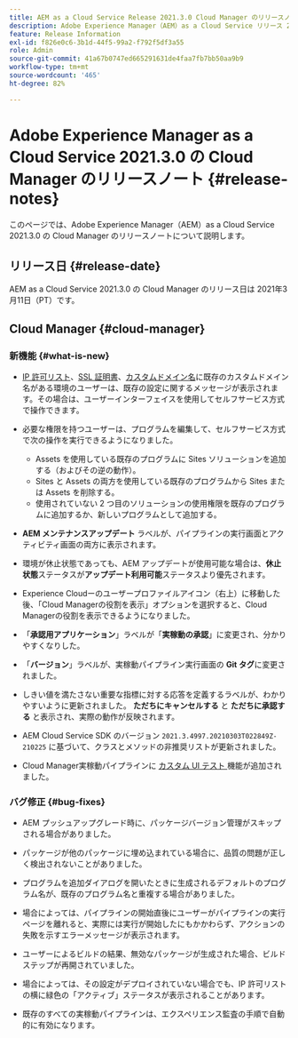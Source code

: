 ```yaml
---
title: AEM as a Cloud Service Release 2021.3.0 Cloud Manager のリリースノート
description: Adobe Experience Manager（AEM）as a Cloud Service リリース 2021.3.0 の Cloud Manager のリリースノート
feature: Release Information
exl-id: f826e0c6-3b1d-44f5-99a2-f792f5df3a55
role: Admin
source-git-commit: 41a67b0747ed665291631de4faa7fb7bb50aa9b9
workflow-type: tm+mt
source-wordcount: '465'
ht-degree: 82%

---
```


# Adobe Experience Manager as a Cloud Service 2021.3.0 の Cloud Manager のリリースノート {#release-notes}

このページでは、Adobe Experience Manager（AEM）as a Cloud Service 2021.3.0 の Cloud Manager のリリースノートについて説明します。

## リリース日 {#release-date}

AEM as a Cloud Service 2021.3.0 の Cloud Manager のリリース日は 2021年3月11日（PT）です。

## Cloud Manager {#cloud-manager}

### 新機能 {#what-is-new}

* [IP 許可リスト](/help/implementing/cloud-manager/ip-allow-lists/managing-ip-allow-lists.md#pre-existing-cdn)、[SSL 証明書](/help/implementing/cloud-manager/managing-ssl-certifications/managing-certificates.md#pre-existing-cdn)、[カスタムドメイン名](/help/implementing/cloud-manager/custom-domain-names/check-domain-name-status.md#pre-existing-cdn)に既存のカスタムドメイン名がある環境のユーザーは、既存の設定に関するメッセージが表示されます。その場合は、ユーザーインターフェイスを使用してセルフサービス方式で操作できます。

* 必要な権限を持つユーザーは、プログラムを編集して、セルフサービス方式で次の操作を実行できるようになりました。
   * Assets を使用している既存のプログラムに Sites ソリューションを追加する（およびその逆の動作）。
   * Sites と Assets の両方を使用している既存のプログラムから Sites または Assets を削除する。
   * 使用されていない 2 つ目のソリューションの使用権限を既存のプログラムに追加するか、新しいプログラムとして追加する。

* **AEM メンテナンスアップデート** ラベルが、パイプラインの実行画面とアクティビティ画面の両方に表示されます。

* 環境が休止状態であっても、AEM アップデートが使用可能な場合は、**休止状態**&#x200B;ステータスが&#x200B;**アップデート利用可能**&#x200B;ステータスより優先されます。

* Experience Cloudーのユーザープロファイルアイコン（右上）に移動した後、「Cloud Managerの役割を表示」オプションを選択すると、Cloud Managerの役割を表示できるようになりました。

* 「**承認用アプリケーション**」ラベルが「**実稼動の承認**」に変更され、分かりやすくなりした。

* 「**バージョン**」ラベルが、実稼動パイプライン実行画面の **Git タグ**&#x200B;に変更されました。

* しきい値を満たさない重要な指標に対する応答を定義するラベルが、わかりやすいように更新されました。 **ただちにキャンセルする** と **ただちに承認する** と表示され、実際の動作が反映されます。

* AEM Cloud Service SDK のバージョン `2021.3.4997.20210303T022849Z-210225` に基づいて、クラスとメソッドの非推奨リストが更新されました。

* Cloud Manager実稼動パイプラインに [ カスタム UI テスト ](/help/implementing/cloud-manager/functional-testing.md#custom-ui-testing) 機能が追加されました。

### バグ修正 {#bug-fixes}

* AEM プッシュアップグレード時に、パッケージバージョン管理がスキップされる場合がありました。

* パッケージが他のパッケージに埋め込まれている場合に、品質の問題が正しく検出されないことがありました。

* プログラムを追加ダイアログを開いたときに生成されるデフォルトのプログラム名が、既存のプログラム名と重複する場合がありました。

* 場合によっては、パイプラインの開始直後にユーザーがパイプラインの実行ページを離れると、実際には実行が開始したにもかかわらず、アクションの失敗を示すエラーメッセージが表示されます。

* ユーザーによるビルドの結果、無効なパッケージが生成された場合、ビルドステップが再開されていました。

* 場合によっては、その設定がデプロイされていない場合でも、IP 許可リストの横に緑色の「アクティブ」ステータスが表示されることがあります。

* 既存のすべての実稼動パイプラインは、エクスペリエンス監査の手順で自動的に有効になります。

